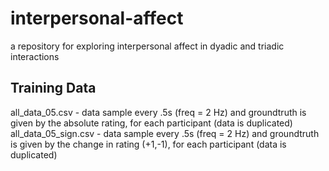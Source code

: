 # interpersonal-affect
a repository for exploring interpersonal affect in dyadic and triadic interactions



## Training Data

all_data_05.csv - data sample every .5s (freq = 2 Hz) and groundtruth is given by the absolute rating, for each participant (data is duplicated)
all_data_05_sign.csv -  data sample every .5s (freq = 2 Hz) and groundtruth is given by the change in rating (+1,-1), for each participant (data is duplicated)

